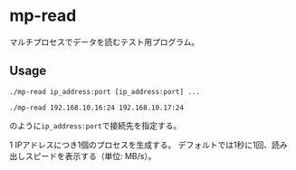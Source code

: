 # mp-read

マルチプロセスでデータを読むテスト用プログラム。

## Usage

```
./mp-read ip_address:port [ip_address:port] ...
```

```
./mp-read 192.168.10.16:24 192.168.10.17:24
```
のように``ip_address:port``で接続先を指定する。

1 IPアドレスにつき1個のプロセスを生成する。
デフォルトでは1秒に1回、読み出しスピードを表示する（単位: MB/s）。
